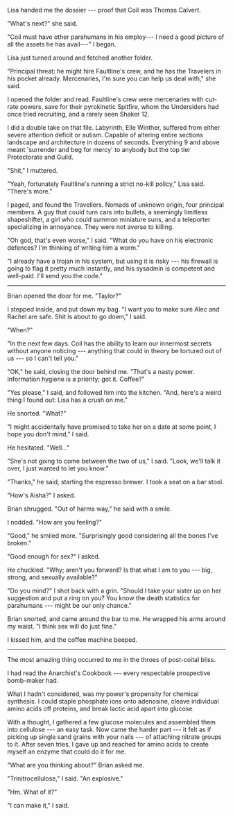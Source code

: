 Lisa handed me the dossier --- proof that Coil was Thomas Calvert.

"What's next?" she said.

"Coil must have other parahumans in his employ--- I need a good picture of all the
assets he has avail---" I began.

Lisa just turned around and fetched another folder.

"Principal threat: he might hire Faultline's crew, and he has the Travelers in his pocket already.
Mercenaries, I'm sure you can help us deal with," she said.

I opened the folder and read. Faultline's crew were mercenaries with cut-rate powers, save for their
pyrokinetic Spitfire, whom the Undersiders had once tried recruiting, and a rarely seen Shaker 12.

I did a double take on that file. Labyrinth, Elle Winther, suffered from either
severe attention deficit or autism. Capable of altering entire sections landscape and architecture
in dozens of seconds. Everything 9 and above meant 'surrender and beg for mercy' to anybody but the
top tier Protectorate and Guild.

"Shit," I muttered.

"Yeah, fortunately Faultline's running a strict no-kill policy," Lisa said. "There's more."

I paged, and found the Travellers. Nomads of unknown origin, four principal members. A guy that could
turn cars into bullets, a seemingly limitless shapeshifter, a girl who could summon miniature suns, and
a teleporter specializing in annoyance. They were not averse to killing.

"Oh god, that's even worse," I said. "What do you have on his electronic defences? I'm thinking of writing
him a worm."

"I already have a trojan in his system, but using it is risky --- his firewall is going to
flag it pretty much instantly, and his sysadmin is competent and well-paid. I'll send you the code."

----

Brian opened the door for me. "Taylor?"

I stepped inside, and put down my bag.
"I want you to make sure Alec and Rachel are safe. Shit is about to go down," I said.

"When?"

"In the next few days. Coil has the ability to learn our innermost secrets without anyone noticing
--- anything that could in theory be tortured out of us --- so I can't tell you."

"OK," he said, closing the door behind me.
"That's a nasty power. Information hygiene is a priority; got it. Coffee?"

"Yes please," I said, and followed him into the kitchen. "And, here's a weird thing I
found out: Lisa has a crush on me."

He snorted. "What?"

"I might accidentally have promised to take her on a date at some point, I hope you don't mind," I said.

He hesitated. "Well..."

"She's not going to come between the two of us," I said. "Look, we'll talk it over, I just wanted to
let you know."

"Thanks," he said, starting the espresso brewer. I took a seat on a bar stool.

"How's Aisha?" I asked.

Brian shrugged. "Out of harms way," he said with a smile.

I nodded. "How are you feeling?"

"Good," he smiled more. "Surprisingly good considering all the bones I've broken."

"Good enough for sex?" I asked.

He chuckled. "Why; aren't you forward? Is that what I am to you ---
big, strong, and sexually available?"

"Do you mind?" I shot back with a grin. "Should I take your sister up on her
suggestion and put a ring on you? You know the death statistics for parahumans --- might
be our only chance."

Brian snorted, and came around the bar to me. He wrapped his arms around my waist.
"I think sex will do just fine."

I kissed him, and the coffee machine beeped.

----

The most amazing thing occurred to me in the throes of post-coital bliss.

I had read the Anarchist's Cookbook --- every respectable prospective bomb-maker had.

What I hadn't considered, was my power's propensity for chemical synthesis. I could staple phosphate
ions onto adenosine, cleave individual amino acids off proteins, and break lactic acid apart into glucose.

With a thought, I gathered a few glucose molecules and assembled them into cellulose --- an easy task.
Now came the harder part --- it felt as if picking up single sand grains with your nails --- of attaching
nitrate groups to it. After seven tries, I gave up and reached for amino acids to create myself an enzyme that
could do it for me.

"What are you thinking about?" Brian asked me.

"Trinitrocellulose," I said. "An explosive."

"Hm. What of it?"

"I can make it," I said.
